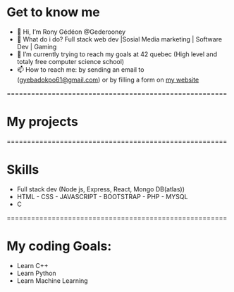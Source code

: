 # Get to know me

- 👋 Hi, I’m Rony Gédéon @Gederooney
- 👀 What do i do? Full stack web dev |Sosial Media marketing | Software Dev | Gaming
- 🌱 I’m currently trying to reach my goals at 42 quebec (High level and totaly free computer science school)
- 📫 How to reach me: by sending an email to (gyebadokpo61@gmail.com) or  by filling a form on [my website](/)

======================================================
# My projects

======================================================
# Skills

- Full stack dev (Node js, Express, React, Mongo DB(atlas))
- HTML - CSS - JAVASCRIPT - BOOTSTRAP - PHP - MYSQL
- C 

======================================================
# My coding Goals:

- Learn C++
- Learn Python
- Learn Machine Learning
<!---
Gederooney/Gederooney is a ✨ special ✨ repository because its `README.md` (this file) appears on your GitHub profile.
You can click the Preview link to take a look at your changes.
--->
